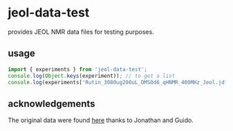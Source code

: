 # jeol-data-test

provides JEOL NMR data files for testing purposes.

## usage

```js
import { experiments } from 'jeol-data-test';
console.log(Object.keys(experiment)); // to get a list
console.log(experiments['Rutin_3080ug200uL_DMSOd6_qHNMR_400MHz_Jeol.jdf']); // to get a buffer with proton data

```
## acknowledgements
The original data were found [here](https://dataverse.harvard.edu/dataset.xhtml?persistentId=doi:10.7910/DVN/ZAZDNM) thanks to Jonathan and Guido.
